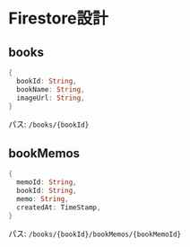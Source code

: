 # Firestore設計

## books

```dart
{
  bookId: String,
  bookName: String,
  imageUrl: String,
}
```
パス: `/books/{bookId}`

## bookMemos

```dart
{
  memoId: String,
  bookId: String,
  memo: String,
  createdAt: TimeStamp,
}
```
パス: `/books/{bookId}/bookMemos/{bookMemoId}`

